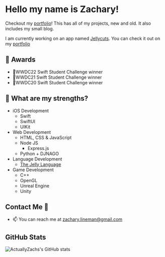 <!--
**ActuallyZach/ActuallyZach** is a ✨ _special_ ✨ repository because its `README.md` (this file) appears on your GitHub profile..
!-->
# Hello my name is Zachary!
Checkout my [portfolio](https://actuallyzach.com)! This has all of my projects, new and old. It also includes my small blog.

I am currently working on an app named [Jellycuts](https://jellycuts.com). You can check it out on my [portfolio](https://actuallyzach.com)

## 🏅 Awards
- 🏅WWDC22 Swift Student Challenge winner
- 🏅WWDC21 Swift Student Challenge winner
- 🏅WWDC20 Swift Student Challenge winner

##  💪 What are my strengths?
  - iOS Development
    - Swift
    - SwiftUI
    - UIKit
  - Web Development
    - HTML, CSS & JavaScript
    - Node JS
      - Express.js
    - Python + DJNAGO
  - Language Development
    - [The Jelly Language](https://jellycuts.com/docs)
  - Game Development
    - C++
    - OpenGL
    - Unreal Engine
    - Unity

## Contact Me 🔗
- 📫 You can reach me at zachary.lineman@gmail.com

## GitHub Stats
![ActuallyZachs's GitHub stats](https://github-readme-stats.vercel.app/api?username=actuallyzach&show_icons=true&theme=radical)
